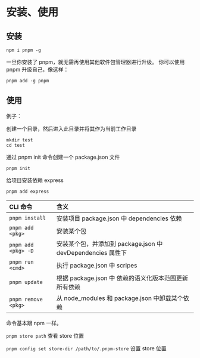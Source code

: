 # 安装、使用

## 安装

`npm i pnpm -g`

一旦你安装了 pnpm，就无需再使用其他软件包管理器进行升级。 你可以使用 pnpm 升级自己，像这样：

```shell
pnpm add -g pnpm
```

## 使用

例子：

创建一个目录，然后进入此目录并将其作为当前工作目录

```shell
mkdir test
cd test
```

通过 pnpm init 命令创建一个 package.json 文件

```shell
pnpm init
```

给项目安装依赖 express

```shell
pnpm add express
```

| CLI 命令 | 含义 |
| :---- | :---- |
| `pnpm install` | 安装项目 package.json 中 dependencies 依赖 |
| `pnpm add <pkg>` | 安装某个包 |
| `pnpm add <pkg> -D` | 安装某个包，并添加到 package.json 中 devDependencies 属性下 |
| `pnpm run <cmd>` | 执行 package.json 中 scripes |
| `pnpm update` | 根据 package.json 中 依赖的语义化版本范围更新所有依赖 |
| `pnpm remove <pkg>` | 从 node_modules 和 package.json 中卸载某个依赖 |

命令基本跟 npm 一样。

`pnpm store path` 查看 store 位置

`pnpm config set store-dir /path/to/.pnpm-store` 设置 store 位置
